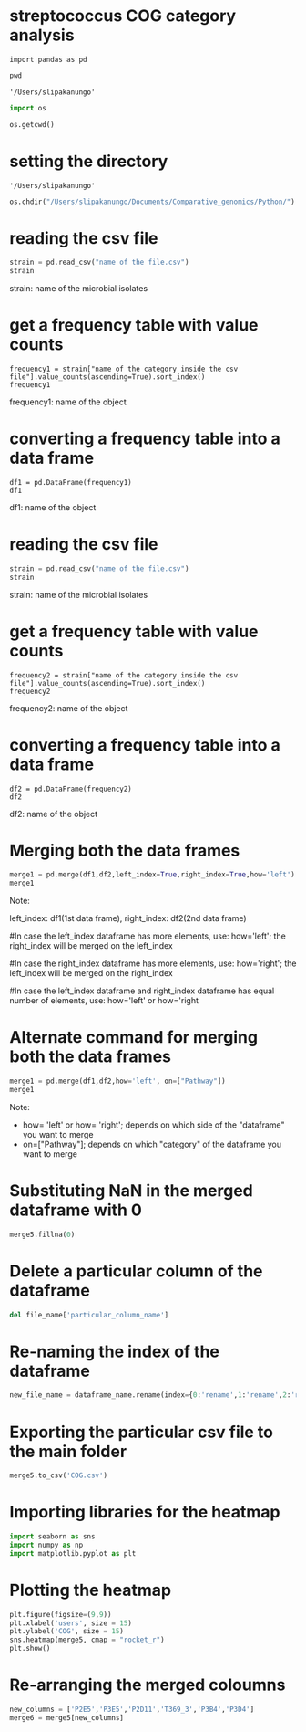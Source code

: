 # streptococcus COG category analysis
```
import pandas as pd
```

                     

```python
pwd
```




    '/Users/slipakanungo'




```python
import os
```


```python
os.getcwd()
```



# setting the directory

    '/Users/slipakanungo'




```python
os.chdir("/Users/slipakanungo/Documents/Comparative_genomics/Python/")
```
# reading the csv file

```python
strain = pd.read_csv("name of the file.csv")
strain
```
strain: name of the microbial isolates

# get a frequency table with value counts
```
frequency1 = strain["name of the category inside the csv file"].value_counts(ascending=True).sort_index()
frequency1
```
frequency1: name of the object

# converting a frequency table into a data frame
```
df1 = pd.DataFrame(frequency1)
df1
```
df1: name of the object


# reading the csv file

```python
strain = pd.read_csv("name of the file.csv")
strain
```
strain: name of the microbial isolates


# get a frequency table with value counts

```
frequency2 = strain["name of the category inside the csv file"].value_counts(ascending=True).sort_index()
frequency2
```
frequency2: name of the object

# converting a frequency table into a data frame

```
df2 = pd.DataFrame(frequency2)
df2
```
df2: name of the object


# Merging both the data frames

```python
merge1 = pd.merge(df1,df2,left_index=True,right_index=True,how='left')
merge1
```
Note:

left_index: df1(1st data frame), right_index: df2(2nd data frame) 

#In case the left_index dataframe has more elements, use:
how='left'; the right_index will be merged on the left_index

#In case the right_index dataframe has more elements, use:
how='right'; the left_index will be merged on the right_index

#In case the left_index dataframe and right_index dataframe has equal number of elements, use:
how='left' or how='right

# Alternate command for merging both the data frames

```python
merge1 = pd.merge(df1,df2,how='left', on=["Pathway"])
merge1
```
Note:

* how= 'left' or how= 'right'; depends on which side of the "dataframe" you want to merge
* on=["Pathway"]; depends on which "category" of the dataframe you want to merge

# Substituting NaN in the merged dataframe with 0

```python
merge5.fillna(0)
```

# Delete a particular column of the dataframe

```python
del file_name['particular_column_name']
```

# Re-naming the index of the dataframe

```python
new_file_name = dataframe_name.rename(index={0:'rename',1:'rename',2:'rename',3:'rename',4:'rename',5:'rename'})
```

# Exporting the particular csv file to the main folder

```python
merge5.to_csv('COG.csv')
```
# Importing libraries for the heatmap

```python
import seaborn as sns
import numpy as np
import matplotlib.pyplot as plt
```

# Plotting the heatmap

```python
plt.figure(figsize=(9,9))
plt.xlabel('users', size = 15)
plt.ylabel('COG', size = 15)
sns.heatmap(merge5, cmap = "rocket_r")
plt.show()
```
    

# Re-arranging the merged coloumns

```python
new_columns = ['P2E5','P3E5','P2D11','T369_3','P3B4','P3D4']
merge6 = merge5[new_columns]
```








